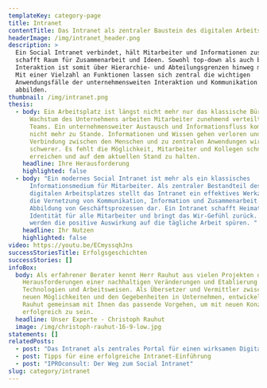 ```yaml
---
templateKey: category-page
title: Intranet
contentTitle: Das Intranet als zentraler Baustein des digitalen Arbeitsplatzes
headerImage: /img/intranet_header.png
description: >
  Ein Social Intranet verbindet, hält Mitarbeiter und Informationen zusammen und
  schafft Raum für Zusammenarbeit und Ideen. Sowohl top-down als auch bottom-up
  Interaktion ist somit über Hierarchie- und Abteilungsgrenzen hinweg möglich.
  Mit einer Vielzahl an Funktionen lassen sich zentral die wichtigen
  Anwendungsfälle der unternehmensweiten Interaktion und Kommunikation
  abbilden. 
thumbnail: /img/intranet.png
thesis:
  - body: Ein Arbeitsplatz ist längst nicht mehr nur das klassische Büro. Mit
      Wachstum des Unternehmens arbeiten Mitarbeiter zunehmend verteilt und in
      Teams. Ein unternehmensweiter Austausch und Informationsfluss kommt so
      nicht mehr zu Stande. Informationen und Wissen gehen verloren und die
      Verbindung zwischen den Menschen und zu zentralen Anwendungen wird
      schwerer. Es fehlt die Möglichkeit, Mitarbeiter und Kollegen schnell zu
      erreichen und auf dem aktuellen Stand zu halten.
    headline: Ihre Herausforderung
    highlighted: false
  - body: "Ein modernes Social Intranet ist mehr als ein klassisches
      Informationsmedium für Mitarbeiter. Als zentraler Bestandteil des
      digitalen Arbeitsplatzes stellt das Intranet ein effektives Werkzeug für
      die Vernetzung von Kommunikation, Information und Zusammenarbeit und die
      Abbildung von Geschäftsprozessen dar. Ein Intranet schafft Heimat und
      Identität für alle Mitarbeiter und bringt das Wir-Gefühl zurück. Sie
      werden die positive Auswirkung auf die tägliche Arbeit spüren. "
    headline: Ihr Nutzen
    highlighted: false
video: https://youtu.be/ECmyssqhJns
successStoriesTitle: Erfolgsgeschichten
successStories: []
infoBox:
  body: Als erfahrener Berater kennt Herr Rauhut aus vielen Projekten die
    Herausforderungen einer nachhaltigen Veränderungen und Etablierung neuer
    Technologien und Arbeitsweisen. Als Übersetzer und Vermittler zwischen den
    neuen Möglichkeiten und den Gegebenheiten in Unternehmen, entwickelt Herr
    Rauhut gemeinsam mit Ihnen das passende Vorgehen, um mit neuen Konzepten
    erfolgreich zu sein.
  headline: Unser Experte - Christoph Rauhut
  image: /img/christoph-rauhut-16-9-low.jpg
statements: []
relatedPosts:
  - post: "Das Intranet als zentrales Portal für einen wirksamen Digital Workplace "
  - post: Tipps für eine erfolgreiche Intranet-Einführung
  - post: "IPROconsult: Der Weg zum Social Intranet"
slug: category/intranet
---
```

